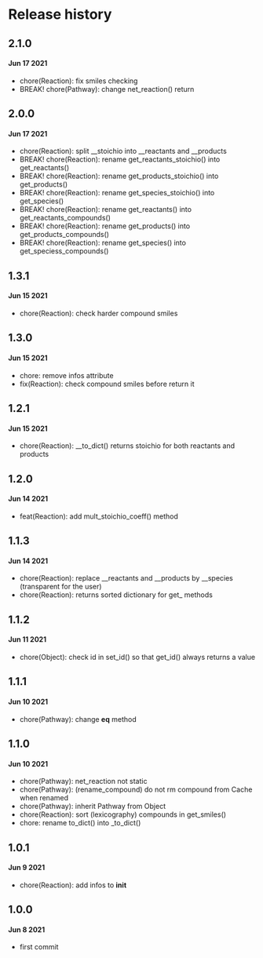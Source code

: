 # Release history

## 2.1.0
#### Jun 17 2021
- chore(Reaction): fix smiles checking
- BREAK! chore(Pathway): change net_reaction() return

## 2.0.0
#### Jun 17 2021
- chore(Reaction): split __stoichio into __reactants and __products
- BREAK! chore(Reaction): rename get_reactants_stoichio() into get_reactants()
- BREAK! chore(Reaction): rename get_products_stoichio() into get_products()
- BREAK! chore(Reaction): rename get_species_stoichio() into get_species()
- BREAK! chore(Reaction): rename get_reactants() into get_reactants_compounds()
- BREAK! chore(Reaction): rename get_products() into get_products_compounds()
- BREAK! chore(Reaction): rename get_species() into get_speciess_compounds()

## 1.3.1
#### Jun 15 2021
- chore(Reaction): check harder compound smiles

## 1.3.0
#### Jun 15 2021
- chore: remove infos attribute
- fix(Reaction): check compound smiles before return it

## 1.2.1
#### Jun 15 2021
- chore(Reaction): __to_dict() returns stoichio for both reactants and products

## 1.2.0
#### Jun 14 2021
- feat(Reaction): add mult_stoichio_coeff() method

## 1.1.3
#### Jun 14 2021
- chore(Reaction): replace __reactants and __products by __species (transparent for the user)
- chore(Reaction): returns sorted dictionary for get_ methods

## 1.1.2
#### Jun 11 2021
- chore(Object): check id in set_id() so that get_id() always returns a value

## 1.1.1
#### Jun 10 2021
- chore(Pathway): change __eq__ method

## 1.1.0
#### Jun 10 2021
- chore(Pathway): net_reaction not static
- chore(Pathway): (rename_compound) do not rm compound from Cache when renamed
- chore(Pathway): inherit Pathway from Object
- chore(Reaction): sort (lexicography) compounds in get_smiles()
- chore: rename to_dict() into _to_dict()

## 1.0.1
#### Jun 9 2021
- chore(Reaction): add infos to __init__

## 1.0.0
#### Jun 8 2021
- first commit
